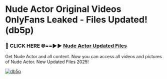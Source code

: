 # Nude Actor Original Videos 0nlyFans Leaked - Files Updated! (db5p)

<h3>🔴 CLICK HERE 🌐==►► <a href="https://tinyurl.com/yc6ubb5a" rel="nofollow">Nude Actor Updated Files</a></h3>

Get Nude Actor and all content. Now you can access all videos and pictures of Nude Actor. New Updated Files 2025!

[![db5p](https://i.imgur.com/7eu0CRL.gif)](https://tinyurl.com/yc6ubb5a)
